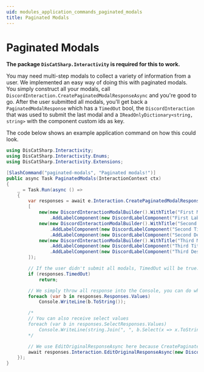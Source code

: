 ```yaml
---
uid: modules_application_commands_paginated_modals
title: Paginated Modals
---
```


# Paginated Modals

**The package `DisCatSharp.Interactivity` is required for this to work.**

You may need multi-step modals to collect a variety of information from a user. We implemented an easy way of doing this with paginated modals.
You simply construct all your modals, call `DiscordInteraction.CreatePaginatedModalResponseAsync` and you're good to go. After the user submitted all modals, you'll get back a `PaginatedModalResponse` which has a `TimedOut` bool, the `DiscordInteraction` that was used to submit the last modal and a `IReadOnlyDictionary<string, string>` with the component custom ids as key.

The code below shows an example application command on how this could look.

```cs
using DisCatSharp.Interactivity;
using DisCatSharp.Interactivity.Enums;
using DisCatSharp.Interactivity.Extensions;
```

```cs
[SlashCommand("paginated-modals", "Paginated modals!")]
public async Task PaginatedModals(InteractionContext ctx)
{
    _ = Task.Run(async () =>
    {
        var responses = await e.Interaction.CreatePaginatedModalResponseAsync(
        [
    		new(new DiscordInteractionModalBuilder().WithTitle("First Modal")
    			.AddLabelComponent(new DiscordLabelComponent("First Label").WithTextComponent(new DiscordTextInputComponent(TextComponentStyle.Small, "title", "Placeholder", 0, 250, false)))),
    		new(new DiscordInteractionModalBuilder().WithTitle("Second Modal")
    			.AddLabelComponent(new DiscordLabelComponent("Second Title").WithTextComponent(new DiscordTextInputComponent(TextComponentStyle.Small, "title_1", "Placeholder 1", 0, 250, false)))
    			.AddLabelComponent(new DiscordLabelComponent("Second Description").WithTextComponent(new DiscordTextInputComponent(TextComponentStyle.Paragraph, customId: "description_1", "Some bigger Placeholder here", required: false)))),
    		new(new DiscordInteractionModalBuilder().WithTitle("Third Modal")
    			.AddLabelComponent(new DiscordLabelComponent("Third Title").WithTextComponent(new DiscordTextInputComponent(TextComponentStyle.Small, "title_2", "Placeholder 2", 0, 250, false)))
    			.AddLabelComponent(new DiscordLabelComponent("Third Description").WithTextComponent(new DiscordTextInputComponent(TextComponentStyle.Paragraph, customId: "description_2", "Some placeholder here", required: false)))),
        ]);

        // If the user didn't submit all modals, TimedOut will be true. We return the command as there is nothing to handle.
        if (responses.TimedOut)
            return;

        // We simply throw all response into the Console, you can do whatever with this.
        foreach (var b in responses.Responses.Values)
            Console.WriteLine(b.ToString());

        /*
        // You can also receive select values
        foreach (var b in responses.SelectResponses.Values)
            Console.WriteLine(string.Join(", ", b.Select(x => x.ToString())));
        */

        // We use EditOriginalResponseAsync here because CreatePaginatedModalResponseAsync responds to the last modal.
        await responses.Interaction.EditOriginalResponseAsync(new DiscordWebhookBuilder().WithContent("Success"));
    });
}
```
